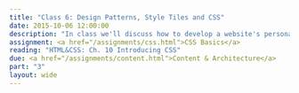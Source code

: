 ```yaml
---
title: "Class 6: Design Patterns, Style Tiles and CSS"
date: 2015-10-06 12:00:00
description: "In class we'll discuss how to develop a website's personality through design patterns and style tiles.  In class, we'll use TypeCast, a tool to help choose typographic styles for the web.  We'll also learn to use Sketch, a vector-based design tool.  Finally, we'll begin discussing CSS."
assignment: <a href="/assignments/css.html">CSS Basics</a>
reading: "HTML&CSS: Ch. 10 Introducing CSS"
due: <a href="/assignments/content.html">Content & Architecture</a>
part: "3"
layout: wide
---
```


